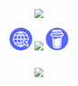 <style>a {text-decoration: none;}</style>

<p align="center" dir="auto">
  <img src="https://capsule-render.vercel.app/api?type=waving&height=200&color=gradient&customColorList=30&text=Jefe%20the%20Pug&fontColor=ffffff&fontSize=90&rotate=2&fontAlignY=35"/>
</p>

<p align="center" dir="auto">
  <a href="https://jefethepug.github.io/portfolioSite/" target="_blank" style="text-decoration: none;">
    <img src="website.svg" height="40"/>
  </a>
  <a href="https://discord.com/users/609283782897303554" target="_blank" style="text-decoration: none;">
    <img src="https://www.svgrepo.com/show/331368/discord-v2.svg" height="40"/>
  </a>
  <a href="https://buymeacoffee.com/jefethepug" target="_blank" style="text-decoration: none;">
    <img src="coffee.svg" height="40"/>
  </a>
</p>
<div style="display: flex; justify-content: space-around;">
  
</div>
<p align="center" dir="auto">
  <img src="https://capsule-render.vercel.app/api?type=waving&height=85&color=0:A5FECB,50:20BDFF,100:5433FF&reversal=false&section=footer"/>
</p>

